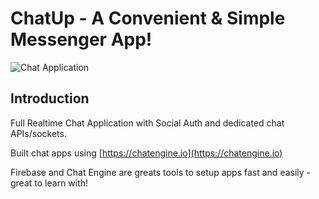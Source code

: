 # ChatUp - A Convenient & Simple Messenger App!

![Chat Application](https://i.ibb.co/GJwyy9m/Bv9-Js3-QLOLY-HD.jpg)

## Introduction

Full Realtime Chat Application with Social Auth and dedicated chat APIs/sockets.

Built chat apps using [https://chatengine.io](https://chatengine.io)

Firebase and Chat Engine are greats tools to setup apps fast and easily - great to learn with!

